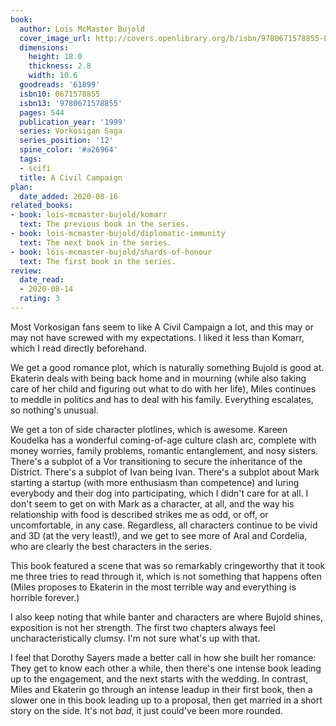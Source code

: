 ```yaml
---
book:
  author: Lois McMaster Bujold
  cover_image_url: http://covers.openlibrary.org/b/isbn/9780671578855-L.jpg
  dimensions:
    height: 18.0
    thickness: 2.8
    width: 10.6
  goodreads: '61899'
  isbn10: 0671578855
  isbn13: '9780671578855'
  pages: 544
  publication_year: '1999'
  series: Vorkosigan Saga
  series_position: '12'
  spine_color: '#a26964'
  tags:
  - scifi
  title: A Civil Campaign
plan:
  date_added: 2020-08-16
related_books:
- book: lois-mcmaster-bujold/komarr
  text: The previous book in the series.
- book: lois-mcmaster-bujold/diplomatic-immunity
  text: The next book in the series.
- book: lois-mcmaster-bujold/shards-of-honour
  text: The first book in the series.
review:
  date_read:
  - 2020-08-14
  rating: 3
---
```


Most Vorkosigan fans seem to like A Civil Campaign a lot, and this may or may not have screwed with my expectations. I
liked it less than Komarr, which I read directly beforehand.

We get a good romance plot, which is naturally something Bujold is good at. Ekaterin deals with being back home and in
mourning (while also taking care of her child and figuring out what to do with her life), Miles continues to meddle in
politics and has to deal with his family. Everything escalates, so nothing's unusual.

We get a ton of side character plotlines, which is awesome. Kareen Koudelka has a wonderful coming-of-age culture clash
arc, complete with money worries, family problems, romantic entanglement, and nosy sisters. There's a subplot of a Vor
transitioning to secure the inheritance of the District. There's a subplot of Ivan being Ivan. There's a subplot about
Mark starting a startup (with more enthusiasm than competence) and luring everybody and their dog into participating,
which I didn't care for at all. I don't seem to get on with Mark as a character, at all, and the way his relationship
with food is described strikes me as odd, or off, or uncomfortable, in any case. Regardless, all characters continue to
be vivid and 3D (at the very least!), and we get to see more of Aral and Cordelia, who are clearly the best characters
in the series.

This book featured a scene that was so remarkably cringeworthy that it took me three tries to read through it, which is
not something that happens often (<span class="spoiler">Miles proposes to Ekaterin in the most terrible way and
everything is horrible forever.</span>)

I also keep noting that while banter and characters are where Bujold shines, exposition is not her strength. The first
two chapters always feel uncharacteristically clumsy. I'm not sure what's up with that.

I feel that Dorothy Sayers made a better call in how she built her romance: They get to know each other a while, then
there's one intense book leading up to the engagement, and the next starts with the wedding. In contrast,
Miles and Ekaterin go through an intense leadup in their first book, then a slower one in this book leading up to a
proposal, then get married in a short story on the side. It's not *bad*, it just could've been more rounded.
